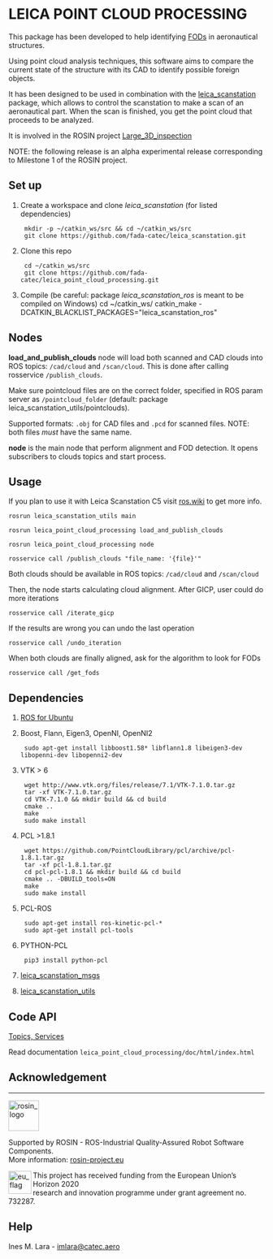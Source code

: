 # LEICA POINT CLOUD PROCESSING #

This package has been developed to help identifying [FODs](https://www.fodcontrol.com/what-is-fod/) in aeronautical structures. 

Using point cloud analysis techniques, this software aims to compare the current state of the structure with its CAD to identify possible foreign objects. 

It has been designed to be used in combination with the [leica_scanstation](https://github.com/fada-catec/leica_scanstation) package, which allows to control the scanstation to make a scan of an aeronautical part. When the scan is finished, you get the point cloud that proceeds to be analyzed. 

It is involved in the ROSIN project [Large_3D_inspection](http://wiki.ros.org/large_3d_inspection)

NOTE: the following release is an alpha experimental release corresponding to Milestone 1 of the ROSIN project.

## Set up ##
1. Create a workspace and clone *leica_scanstation* (for listed dependencies)

        mkdir -p ~/catkin_ws/src && cd ~/catkin_ws/src
        git clone https://github.com/fada-catec/leica_scanstation.git

2. Clone this repo

        cd ~/catkin_ws/src
        git clone https://github.com/fada-catec/leica_point_cloud_processing.git

3. Compile (be careful: package *leica_scanstation_ros* is meant to be compiled on Windows) 
        cd ~/catkin_ws/
        catkin_make -DCATKIN_BLACKLIST_PACKAGES="leica_scanstation_ros"

## Nodes ##

**load_and_publish_clouds** node will load both scanned and CAD clouds into ROS topics: `/cad/cloud` and `/scan/cloud`. This is done after calling rosservice `/publish_clouds`.

Make sure pointcloud files are on the correct folder, specified in ROS param server as `/pointcloud_folder` (default: package leica_scanstation_utils/pointclouds).

Supported formats: `.obj` for CAD files and `.pcd` for scanned files. NOTE: both files *must* have the same name.

**node** is the main node that perform alignment and FOD detection. It opens subscribers to clouds topics and start process.

## Usage ##

If you plan to use it with Leica Scanstation C5 visit [ros.wiki](http://wiki.ros.org/leica_scanstation) to get more info. 

    rosrun leica_scanstation_utils main

    rosrun leica_point_cloud_processing load_and_publish_clouds

    rosrun leica_point_cloud_processing node

    rosservice call /publish_clouds "file_name: '{file}'"

Both clouds should be available in ROS topics: `/cad/cloud` and `/scan/cloud`

Then, the node starts calculating cloud alignment. After GICP, user could do more iterations

    rosservice call /iterate_gicp

If the results are wrong you can undo the last operation

    rosservice call /undo_iteration

When both clouds are finally aligned, ask for the algorithm to look for FODs

    rosservice call /get_fods

## Dependencies ##

1. [ROS for Ubuntu](http://wiki.ros.org/Installation/Ubuntu)

2. Boost, Flann, Eigen3, OpenNI, OpenNI2

        sudo apt-get install libboost1.58* libflann1.8 libeigen3-dev libopenni-dev libopenni2-dev

3. VTK > 6

        wget http://www.vtk.org/files/release/7.1/VTK-7.1.0.tar.gz
        tar -xf VTK-7.1.0.tar.gz
        cd VTK-7.1.0 && mkdir build && cd build
        cmake ..
        make                                                                   
        sudo make install

4. PCL >1.8.1

        wget https://github.com/PointCloudLibrary/pcl/archive/pcl-1.8.1.tar.gz
        tar -xf pcl-1.8.1.tar.gz
        cd pcl-pcl-1.8.1 && mkdir build && cd build
        cmake .. -DBUILD_tools=ON
        make
        sudo make install

5. PCL-ROS

        sudo apt-get install ros-kinetic-pcl-*
        sudo apt-get install pcl-tools

6. PYTHON-PCL

        pip3 install python-pcl

7. [leica_scanstation_msgs](https://github.com/fada-catec/leica_scanstation/tree/master/leica_scanstation_msgs)

8. [leica_scanstation_utils](https://github.com/fada-catec/leica_scanstation/tree/master/leica_scanstation_utils)

## Code API ##

[Topics, Services](http://wiki.ros.org/leica_point_cloud_processing#Code_API)

Read documentation `leica_point_cloud_processing/doc/html/index.html`

##  Acknowledgement ##
***
<!-- 
    ROSIN acknowledgement from the ROSIN press kit
    @ https://github.com/rosin-project/press_kit
-->

<a href="http://rosin-project.eu">
  <img src="http://rosin-project.eu/wp-content/uploads/rosin_ack_logo_wide.png" 
       alt="rosin_logo" height="60" >
</a>

Supported by ROSIN - ROS-Industrial Quality-Assured Robot Software Components.  
More information: <a href="http://rosin-project.eu">rosin-project.eu</a>

<img src="http://rosin-project.eu/wp-content/uploads/rosin_eu_flag.jpg" 
     alt="eu_flag" height="45" align="left" >  

This project has received funding from the European Union’s Horizon 2020  
research and innovation programme under grant agreement no. 732287. 

## Help ##
Ines M. Lara - imlara@catec.aero